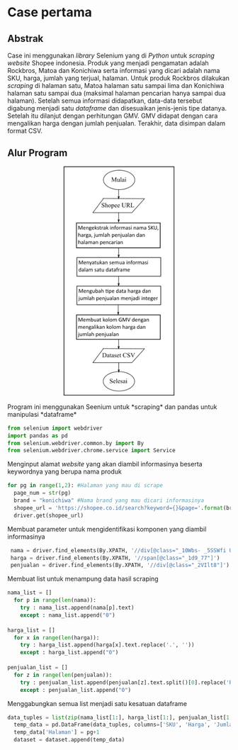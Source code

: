 # Case pertama
## Abstrak
Case ini menggunakan *library* Selenium yang di *Python* untuk *scraping website* Shopee indonesia. Produk yang menjadi pengamatan adalah Rockbros, Matoa dan Konichiwa serta informasi yang dicari adalah nama SKU, harga, jumlah yang terjual, halaman. Untuk produk Rockbros dilakukan *scraping* di halaman satu, Matoa halaman satu sampai lima dan Konichiwa halaman satu sampai dua (maksimal halaman pencarian hanya sampai dua halaman). Setelah semua informasi didapatkan, data-data tersebut digabung menjadi satu *dataframe* dan disesuaikan jenis-jenis tipe datanya. Setelah itu dilanjut dengan perhitungan GMV. GMV didapat dengan cara mengalikan harga dengan jumlah penjualan. Terakhir, data disimpan dalam format CSV.
## Alur Program
<p align="center">
  <img width="250" src="https://github.com/alfianpr/study-case/blob/main/case_1/pict/diagram%20alir%20case%201.png?raw=true" alt="Diagram Alir">
</p>
Program ini menggunakan Seenium untuk *scraping* dan pandas untuk manipulasi *dataframe*

```Python
from selenium import webdriver
import pandas as pd
from selenium.webdriver.common.by import By
from selenium.webdriver.chrome.service import Service
```
Menginput alamat *website* yang akan diambil informasinya beserta keywordnya yang berupa nama produk
```Python
for pg in range(1,2): #Halaman yang mau di scrape
  page_num = str(pg)
  brand = "konichiwa" #Nama brand yang mau dicari informasinya
  shopee_url = 'https://shopee.co.id/search?keyword={}&page='.format(brand)+page_num
  driver.get(shopee_url)
  ```
 Membuat parameter untuk mengidentifikasi komponen yang diambil informasinya
 ```Python
  nama = driver.find_elements(By.XPATH, '//div[@class="_10Wbs- _5SSWfi UjjMrh"]')
  harga = driver.find_elements(By.XPATH, '//span[@class="_1d9_77"]')
  penjualan = driver.find_elements(By.XPATH, '//div[@class="_2VIlt8"]')
  ```
Membuat list untuk menampung data hasil scraping
```Python
nama_list = []
  for p in range(len(nama)):
    try : nama_list.append(nama[p].text)
    except : nama_list.append("0")

harga_list = []
  for x in range(len(harga)):
    try : harga_list.append(harga[x].text.replace('.', ''))
    except : harga_list.append("0")

penjualan_list = []
  for z in range(len(penjualan)):
    try : penjualan_list.append(penjualan[z].text.split()[0].replace('RB','000').replace(',',''))
    except : penjualan_list.append("0")
 ```
Menggabungkan semua list menjadi satu kesatuan dataframe
```Python
data_tuples = list(zip(nama_list[1:], harga_list[1:], penjualan_list[1:]))
  temp_data = pd.DataFrame(data_tuples, columns=['SKU', 'Harga', 'Jumlah_Penjualan'])
  temp_data['Halaman'] = pg+1
  dataset = dataset.append(temp_data)
```
